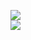 [![](https://img.shields.io/badge/Made%20With-Github%20Spray-lightgrey.svg?style=for-the-badge&logo=github)](https://github.com/Annihil/github-spray#3976)  
[![](https://i.imgur.com/2DrTn0Z.gif)](https://github.com/Annihil/github-spray)